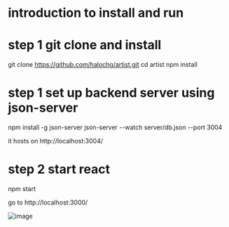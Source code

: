 
# introduction to install and run

# step 1 git clone and install
  git clone https://github.com/halochg/artist.git
  cd artist
  npm install


# step 1 set up backend server using json-server
  npm install -g json-server
  json-server --watch server/db.json --port 3004

  it hosts on http://localhost:3004/

# step 2 start react 
  npm start

  go to http://localhost:3000/

![image](https://github.com/halochg/artist/assets/2626025/100773de-2cae-490a-b2c2-e4c0c0934f1b)
